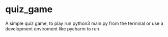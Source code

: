 # quiz_game
A simple quiz game, to play run python3 main.py from the terminal or use a development enviroment like pycharm to run
